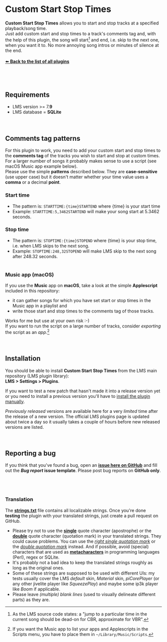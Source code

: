 Custom Start Stop Times
====

**Custom Start Stop Times** allows you to start and stop tracks at a specified playback/song time.<br>Just add custom start and stop times to a track's comments tag and, with the help of this plugin, the song will start[^1] and end, i.e. skip to the next one, when you want it to. No more annoying song intros or minutes of silence at the end.
<br><br>
[⬅️ **Back to the list of all plugins**](https://github.com/AF-1/)
<br><br><br><br>

## Requirements

- LMS version >= 7.**9**
- LMS database = **SQLite**
<br><br><br>

[^1]:As the LMS source code states: a "jump to a particular time in the current song should be dead-on for CBR, approximate for VBR".

## Comments tag patterns

For this plugin to work, you need to add your custom start and stop times to the **comments tag** of the tracks you wish to start and stop at custom times. For a larger number of songs it probably makes sense to use a script (see macOS Music app example below).<br>
Please use the simple **patterns** described below. They are **case-sensitive** (use upper case) but it doesn't matter whether your time value uses a **comma** or a decimal **point**.<br>

### Start time
- The pattern is: `STARTTIME:{time}STARTEND` where {time} is your start time
- Example: `STARTTIME:5,3462STARTEND` will make your song start at 5.3462 seconds.

### Stop time
- The pattern is: `STOPTIME:{time}STOPEND` where {time} is your stop time, i.e. when LMS skips to the next song.
- Example: `STOPTIME:248,32STOPEND` will make LMS skip to the next song after 248.32 seconds.
<br><br>

### Music app (macOS)
If you use the **Music** app on **macOS**, take a look at the simple **Applescript** included in this repository:<br>
- it can gather songs for which you have set start or stop times in the Music app in a playlist and
- write those start and stop times to the comments tag of those tracks.

Works for me but use at your own risk :-)<br>
If you want to run the script on a large number of tracks, consider *exporting* the script as an *app*.[^2]
<br><br><br>

[^2]: If you want the Music app to list your apps and Applescripts in the Scripts menu, you have to place them in `~/Library/Music/Scripts`.

## Installation

You should be able to install **Custom Start Stop Times** from the LMS main repository (LMS plugin library):<br>**LMS > Settings > Plugins**.<br>

If you want to test a new patch that hasn't made it into a release version yet or you need to install a previous version you'll have to [install the plugin manually](https://github.com/AF-1/sobras/wiki/Manual-installation-of-LMS-plugins).

*Previously released* versions are available here for a very *limited* time after the release of a new version. The official LMS plugins page is updated about twice a day so it usually takes a couple of hours before new released versions are listed.
<br><br><br>


## Reporting a bug

If you think that you've found a bug, open an [**issue here on GitHub**](https://github.com/AF-1/lms-customstartstoptimes/issues) and fill out the ***Bug report* issue template**. Please post bug reports on **GitHub only**.
<br><br><br><br>

### Translation
The [**strings.txt**](https://github.com/AF-1/lms-customstartstoptimes/blob/main/CustomStartStopTimes/strings.txt) file contains all localizable strings. Once you're done **testing** the plugin with your translated strings, just create a pull request on GitHub.<br>
* Please try not to use the [**single**](https://www.fileformat.info/info/unicode/char/27/index.htm) quote character (apostrophe) or the [**double**](https://www.fileformat.info/info/unicode/char/0022/index.htm) quote character (quotation mark) in your translated strings. They could cause problems. You can use the [*right single quotation mark*](https://www.fileformat.info/info/unicode/char/2019/index.htm) or the [*double quotation mark*](https://www.fileformat.info/info/unicode/char/201d/index.htm) instead. And if possible, avoid (special) characters that are used as [**metacharacters**](https://en.wikipedia.org/wiki/Metacharacter) in programming languages (Perl), regex or SQLite.
* It's probably not a bad idea to keep the translated strings roughly as long as the original ones.<br>
* Some of these strings are supposed to be used with different UIs: my tests usually cover the LMS *default* skin, *Material* skin, *piCorePlayer* (or any other jivelite player like *SqueezePlay*) and maybe some ip3k player like *Boom* if applicable.
* Please leave *(multiple) blank lines* (used to visually delineate different parts) as they are.
